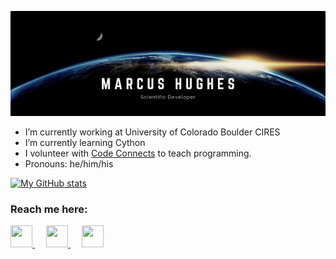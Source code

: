 ![](header.png)

- I’m currently working at University of Colorado Boulder CIRES
- I’m currently learning Cython
- I volunteer with [Code Connects](https://codeconnects.org/) to teach programming. 
- Pronouns: he/him/his

[![My GitHub stats](https://github-readme-stats.vercel.app/api?username=jmbhughes)](https://github.com/anuraghazra/github-readme-stats)


### Reach me here:
<a href="mailto:hughes.jmb@gmail.com">
  <img 
    src = "https://image.flaticon.com/icons/png/128/552/552486.png"
    width = 35
    height = 35   
 />
</a>
&emsp;
<a href="https://in.linkedin.com/in/jmbhughes?trk=profile-badge">
  <img 
    src = "https://image.flaticon.com/icons/png/128/185/185964.png"
    width = 35
    height = 35   
 />
</a>
&emsp;
<a href="www.jmbhughes.com">
  <img
       src = "https://www.flaticon.com/svg/vstatic/svg/431/431979.svg?token=exp=1620353278~hmac=4005a5dbeb6ea389b26f97bce42e18b4"
       width = 35
       height = 35
  />
</a>
